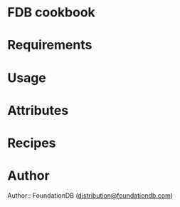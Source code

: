 # FDB cookbook

# Requirements

# Usage

# Attributes

# Recipes

# Author

Author:: FoundationDB (<distribution@foundationdb.com>)
